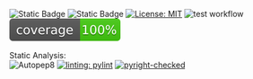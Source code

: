 ![Static Badge](https://img.shields.io/badge/Linux-FCC624?style=for-the-badge&logo=linux&logoColor=black)
![Static Badge](https://img.shields.io/badge/Python-3776AB?style=for-the-badge&logo=python&logoColor=white)
[![License: MIT](https://img.shields.io/badge/License-MIT-yellow.svg)](https://opensource.org/licenses/MIT)
![test workflow](https://github.com/SE-Fall24-RZA/Homework1/actions/workflows/test.yaml/badge.svg)
![coverage](coverage.svg)

Static Analysis:\
![Autopep8](https://img.shields.io/badge/autopep8-formatted-g)
[![linting: pylint](https://img.shields.io/badge/linting-pylint-yellowgreen)](https://github.com/pylint-dev/pylint)
[![pyright-checked](https://img.shields.io/badge/pyright-checked-green)](https://github.com/microsoft/pyright/blob/main/docs/img/pyright_badge.svg)

